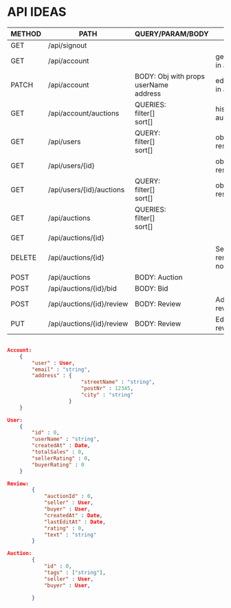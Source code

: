 # API IDEAS

| METHOD | PATH                      | QUERY/PARAM/BODY                            | DESC                         | RESPONSE  |
| ------ | ------------------------- | ------------------------------------------- | ---------------------------- | --------- |
| GET    | /api/signout              |                                             |                              |           |
| GET    | /api/account              |                                             | get logged in account        | Account   |
| PATCH  | /api/account              | BODY: Obj with props<br>userName<br>address | edit logged in account       | Account   |
| GET    | /api/account/auctions     | QUERIES: <br> filter[] <br> sort[]          | history of auctions          | Auction[] |
| GET    | /api/users                | QUERY: <br> filter[] <br> sort[]            | obfuscated result            | User[]    |
| GET    | /api/users/{id}           |                                             | obfuscated result            | User      |
| GET    | /api/users/{id}/auctions  | QUERY: <br> filter[] <br> sort[]            | obfuscated result            | Auction[] |
| GET    | /api/auctions             | QUERIES: <br> filter[] <br> sort[]          |                              | Auction[] |
| GET    | /api/auctions/{id}        |                                             |                              | Auction   |
| DELETE | /api/auctions/{id}        |                                             | Seller can remove if no bids | Auction   |
| POST   | /api/auctions             | BODY: Auction                               |                              | Auction   |
| POST   | /api/auctions/{id}/bid    | BODY: Bid                                   |                              | Auction   |
| POST   | /api/auctions/{id}/review | BODY: Review                                | Add review.                  | Auction   |
| PUT    | /api/auctions/{id}/review | BODY: Review                                | Edit review.                 | Auction   |

```json

Account:
    {
        "user" : User,
        "email" : "string",
        "address" : {
                        "streetName" : "string",
                        "postNr" : 12345,
                        "city" : "string"
                    }
    }

User:
    {
        "id" : 0,
        "userName" : "string",
        "createdAt" : Date,
        "totalSales" : 0,
        "sellerRating" : 0,
        "buyerRating" : 0
    }

Review:
        {
            "auctionId" : 0,
            "seller" : User,
            "buyer" : User,
            "createdAt" : Date,
            "lastEditAt" : Date,
            "rating" : 0,
            "text" : "string"
        }

Auction:
        {
            "id" : 0,
            "tags" : ["string"],
            "seller" : User,
            "buyer" : User,
            
        }

```

